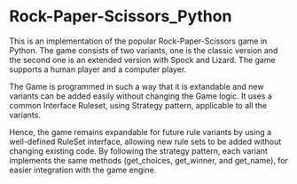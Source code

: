 # Rock-Paper-Scissors_Python
This is an implementation of the popular Rock-Paper-Scissors game in Python. The game consists of two variants, one is the classic version and the second one is an extended version with Spock and Lizard. The game supports a human player and a computer player.

The Game is programmed in such a way that it is extandable and new variants can be added easily without changing the Game logic. It uses a common Interface Ruleset, using Strategy pattern, applicable to all the variants.  

Hence, the game remains expandable for future rule variants by using a well-defined RuleSet interface, allowing new rule sets to be added without changing existing code. By following the strategy pattern, each variant implements the same methods (get_choices, get_winner, and get_name), for easier integration with the game engine. 

